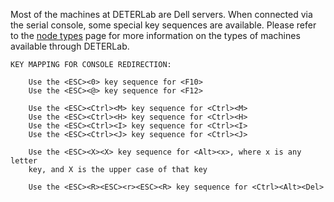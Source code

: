 Most of the machines at DETERLab are Dell servers.  When connected via the serial console, some special key sequences are available.  Please refer to the <a href="/core/node-types/">node types</a> page for more information on the types of machines available through DETERLab.


    KEY MAPPING FOR CONSOLE REDIRECTION:

        Use the <ESC><0> key sequence for <F10>
        Use the <ESC><@> key sequence for <F12>

        Use the <ESC><Ctrl><M> key sequence for <Ctrl><M>
        Use the <ESC><Ctrl><H> key sequence for <Ctrl><H>
        Use the <ESC><Ctrl><I> key sequence for <Ctrl><I>
        Use the <ESC><Ctrl><J> key sequence for <Ctrl><J>

        Use the <ESC><X><X> key sequence for <Alt><x>, where x is any letter
        key, and X is the upper case of that key

        Use the <ESC><R><ESC><r><ESC><R> key sequence for <Ctrl><Alt><Del>
